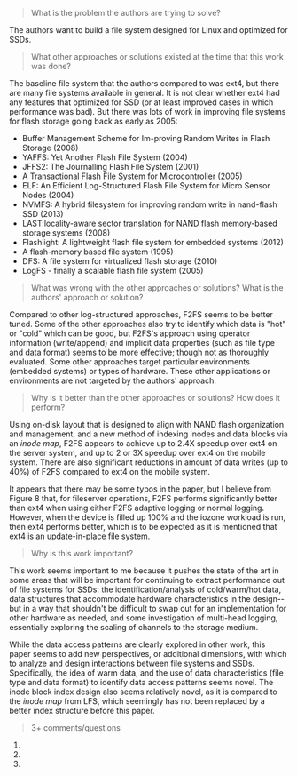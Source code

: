 > What is the problem the authors are trying to solve?

The authors want to build a file system designed for Linux and optimized for SSDs.

> What other approaches or solutions existed at the time that this
> work was done?

The baseline file system that the authors compared to was ext4, but there are many
file systems available in general. It is not clear whether ext4 had any features that
optimized for SSD (or at least improved cases in which performance was bad). But there
was lots of work in improving file systems for flash storage going back as early as 2005:

* Buffer Management Scheme for Im-proving Random Writes in Flash Storage (2008)
* YAFFS: Yet Another Flash File System (2004)
* JFFS2: The Journalling Flash File System (2001)
* A Transactional Flash File System for Microcontroller (2005)
* ELF: An Efficient Log-Structured Flash File System for Micro Sensor Nodes (2004)
* NVMFS: A hybrid filesystem for improving random write in nand-flash SSD (2013)
* LAST:locality-aware sector translation for NAND flash memory-based storage systems (2008)
* Flashlight: A lightweight flash file system for embedded systems (2012)
* A flash-memory based file system (1995)
* DFS: A file system for virtualized flash storage (2010)
* LogFS - finally a scalable flash file system (2005)

> What was wrong with the other approaches or solutions? What is the authors' approach
> or solution?

Compared to other log-structured approaches, F2FS seems to be better tuned. Some of the
other approaches also try to identify which data is "hot" or "cold" which can be good,
but F2FS's approach using operator information (write/append) and implicit data properties
(such as file type and data format) seems to be more effective; though not as thoroughly
evaluated. Some other approaches target particular environments (embedded systems) or
types of hardware. These other applications or environments are not targeted by the
authors' approach.

> Why is it better than the other approaches or solutions? How does it perform?

Using on-disk layout that is designed to align with NAND flash organization and management,
and a new method of indexing inodes and data blocks via an _inode map_, F2FS appears to
achieve up to 2.4X speedup over ext4 on the server system, and up to 2 or 3X speedup over
ext4 on the mobile system. There are also significant reductions in amount of data writes
(up to 40%) of F2FS compared to ext4 on the mobile system.

It appears that there may be some typos in the paper, but I believe from Figure 8 that,
for fileserver operations, F2FS performs significantly better than ext4 when using either
F2FS adaptive logging or normal logging. However, when the device is filled up 100% and the
iozone workload is run, then ext4 performs better, which is to be expected as it is mentioned
that ext4 is an update-in-place file system.

> Why is this work important?

This work seems important to me because it pushes the state of the art in some areas that
will be important for continuing to extract performance out of file systems for SSDs: the
identification/analysis of cold/warm/hot data, data structures that accommodate hardware
characteristics in the design--but in a way that shouldn't be difficult to swap out for an
implementation for other hardware as needed, and some investigation of multi-head logging,
essentially exploring the scaling of channels to the storage medium.

While the data access patterns are clearly explored in other work, this paper seems to add
new perspectives, or additional dimensions, with which to analyze and design interactions
between file systems and SSDs. Specifically, the idea of warm data, and the use of data
characteristics (file type and data format) to identify data access patterns seems novel.
The inode block index design also seems relatively novel, as it is compared to the  _inode map_
from LFS, which seemingly has not been replaced by a better index structure before this paper.

> 3+ comments/questions

1. 

2. 
   
3. 
